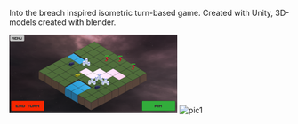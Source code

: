
Into the breach inspired isometric turn-based game. Created with Unity, 3D-models created with blender.

<img src="/linnunrata1.png" alt="pic1" width="60%"/>
<img src="/invasion_p1.png" alt="pic1" width="60%"/>
